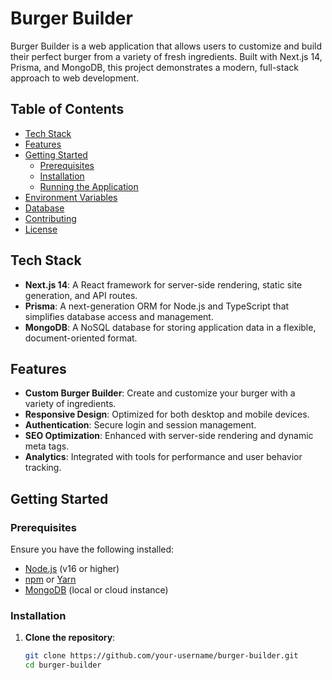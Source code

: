 # Burger Builder

Burger Builder is a web application that allows users to customize and build their perfect burger from a variety of fresh ingredients. Built with Next.js 14, Prisma, and MongoDB, this project demonstrates a modern, full-stack approach to web development.

## Table of Contents

-   [Tech Stack](#tech-stack)
-   [Features](#features)
-   [Getting Started](#getting-started)
    -   [Prerequisites](#prerequisites)
    -   [Installation](#installation)
    -   [Running the Application](#running-the-application)
-   [Environment Variables](#environment-variables)
-   [Database](#database)
-   [Contributing](#contributing)
-   [License](#license)

## Tech Stack

-   **Next.js 14**: A React framework for server-side rendering, static site generation, and API routes.
-   **Prisma**: A next-generation ORM for Node.js and TypeScript that simplifies database access and management.
-   **MongoDB**: A NoSQL database for storing application data in a flexible, document-oriented format.

## Features

-   **Custom Burger Builder**: Create and customize your burger with a variety of ingredients.
-   **Responsive Design**: Optimized for both desktop and mobile devices.
-   **Authentication**: Secure login and session management.
-   **SEO Optimization**: Enhanced with server-side rendering and dynamic meta tags.
-   **Analytics**: Integrated with tools for performance and user behavior tracking.

## Getting Started

### Prerequisites

Ensure you have the following installed:

-   [Node.js](https://nodejs.org/) (v16 or higher)
-   [npm](https://www.npmjs.com/) or [Yarn](https://yarnpkg.com/)
-   [MongoDB](https://www.mongodb.com/) (local or cloud instance)

### Installation

1. **Clone the repository**:

    ```bash
    git clone https://github.com/your-username/burger-builder.git
    cd burger-builder
    ```
